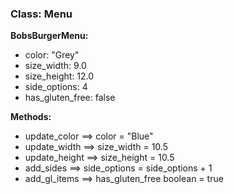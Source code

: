 ### Class: Menu

**BobsBurgerMenu:**
- color: "Grey"
- size_width: 9.0
- size_height: 12.0
- side_options: 4
- has_gluten_free: false


**Methods:**
 - update_color ==> color = "Blue"
 - update_width ==> size_width = 10.5
 - update_height ==> size_height = 10.5
 - add_sides ==> side_options = side_options + 1
 - add_gl_items ==> has_gluten_free boolean = true

